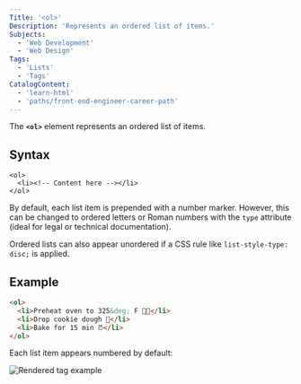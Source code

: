 ```yaml
---
Title: '<ol>'
Description: 'Represents an ordered list of items.'
Subjects:
  - 'Web Development'
  - 'Web Design'
Tags:
  - 'Lists'
  - 'Tags'
CatalogContent:
  - 'learn-html'
  - 'paths/front-end-engineer-career-path'
---
```


The **`<ol>`** element represents an ordered list of items.

## Syntax

```pseudo
<ol>
  <li><!-- Content here --></li>
</ol>
```

By default, each list item is prepended with a number marker. However, this can be changed to ordered letters or Roman numbers with the `type` attribute (ideal for legal or technical documentation).

Ordered lists can also appear unordered if a CSS rule like `list-style-type: disc;` is applied.

## Example

```html
<ol>
  <li>Preheat oven to 325&deg; F 👩‍🍳</li>
  <li>Drop cookie dough 🍪</li>
  <li>Bake for 15 min ⏰</li>
</ol>
```

Each list item appears numbered by default:

![Rendered <ol> tag example](https://raw.githubusercontent.com/Codecademy/docs/main/media/ol-tag-example.png)

